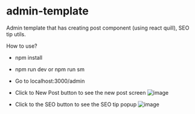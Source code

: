 # admin-template
Admin template that has creating post component (using react quill), SEO tip utils.

How to use?
- npm install
- npm run dev or npm run sm
- Go to localhost:3000/admin
- Click to New Post button to see the new post screen
  ![image](https://github.com/nhan14t1/admin-template/assets/21092463/5c2344a8-9fa2-440b-bdf8-f085ad7b7345)

- Click to the SEO button to see the SEO tip popup
  ![image](https://github.com/nhan14t1/admin-template/assets/21092463/1ff23a0c-0806-4beb-bfed-99cb8c61b345)

